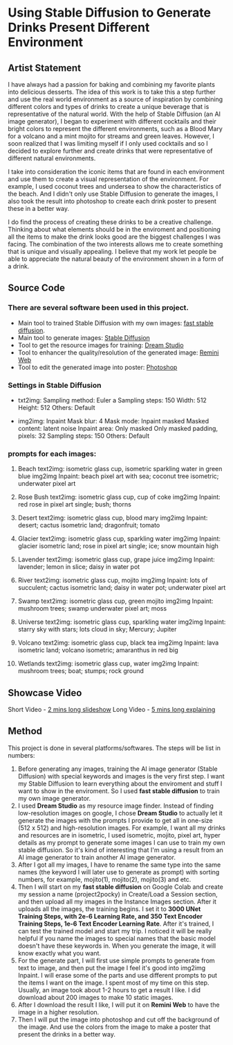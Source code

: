 # Using Stable Diffusion to Generate Drinks Present Different Environment 

## Artist Statement
I have always had a passion for baking and combining my favorite plants into delicious desserts. The idea of this work is to take this a step further and use the real world environment as a source of inspiration by combining different colors and types of drinks to create a unique beverage that is representative of the natural world. With the help of Stable Diffusion (an AI image generator), I began to experiment with different cocktails and their bright colors to represent the different environments, such as a Blood Mary for a volcano and a mint mojito for streams and green leaves. However, I soon realized that I was limiting myself if I only used cocktails and so I decided to explore further and create drinks that were representative of different natural environments.

I take into consideration the iconic items that are found in each environment and use them to create a visual representation of the environment. For example, I used coconut trees and undersea to show the characteristics of the beach. And I didn't only use Stable Diffusion to generate the images, I also took the result into photoshop to create each drink poster to present these in a better way.

I do find the process of creating these drinks to be a creative challenge. Thinking about what elements should be in the enviroment and positioning all the items to make the drink looks good are the biggest challenges I was facing. The combination of the two interests allows me to create something that is unique and visually appealing. I believe that my work let people be able to appreciate the natural beauty of the environment shown in a form of a drink.

## Source Code
### There are several software been used in this project.

- Main tool to trained Stable Diffusion with my own images: [fast stable diffusion](https://github.com/Excalibro1/fast-stable-diffusionwik/wiki/fast-stable-diffusion-wiki).
- Main tool to generate images: [Stable Diffusion](https://github.com/Excalibro1/fast-stable-diffusionwik/wiki/fast-stable-diffusion-wiki)
- Tool to get the resource images for training: [Dream Studio](https://beta.dreamstudio.ai/generate)
- Tool to enhancer the quality/resolution of the generated image: [Remini Web](https://app.remini.ai/?v=e467d774-a97c-4b73-90e5-1d48a0f06930)
- Tool to edit the generated image into poster: [Photoshop](https://www.adobe.com/creativecloud/business/teams.html?sdid=B16P3W9X&mv=search&ef_id=Cj0KCQjww4-hBhCtARIsAC9gR3bmokijPb8wYO9-LLBbyA2m240hev7SDYtAde2J2HNNzxh50LfXmecaAtpxEALw_wcB:G:s&s_kwcid=AL!3085!3!566814725481!e!!g!!photoshop!15482932269!136265040448)

### Settings in Stable Diffusion

- txt2img:
Sampling method: Euler a
Sampling steps: 150
Width: 512
Height: 512
Others: Default

- img2img: Inpaint
Mask blur: 4
Mask mode: Inpaint masked
Masked content: latent noise
Inpaint area: Only masked
Only masked padding, pixels: 32
Sampling steps: 150
Others: Default

### prompts for each images:

1. Beach
text2img: isometric glass cup, isometric sparkling water in green blue
img2img Inpaint: beach pixel art with sea; coconut tree isometric; underwater pixel art

2. Rose Bush
text2img: isometric glass cup, cup of coke
img2img Inpaint: red rose in pixel art single; bush; thorns

3. Desert
text2img: isometric glass cup, blood mary
img2img Inpaint: desert; cactus isometric land; dragonfruit; tomato

4. Glacier
text2img: isometric glass cup, sparkling water
img2img Inpaint: glacier isometric land; rose in pixel art single; ice; snow mountain high

5. Lavender
text2img: isometric glass cup, grape juice
img2img Inpaint: lavender; lemon in slice; daisy in water pot

6. River
text2img: isometric glass cup, mojito
img2img Inpaint: lots of succulent; cactus isometric land; daisy in water pot; underwater pixel art

7. Swamp
text2img: isometric glass cup, green mojito
img2img Inpaint: mushroom trees; swamp underwater pixel art; moss

8. Universe
text2img: isometric glass cup, sparkling water
img2img Inpaint: starry sky with stars; lots cloud in sky; Mercury; Jupiter

9. Volcano
text2img: isometric glass cup, black tea
img2img Inpaint: lava isometric land; volcano isometric; amaranthus in red big

10. Wetlands
text2img: isometric glass cup, water
img2img Inpaint: mushroom trees; boat; stumps; rock ground


## Showcase Video

Short Video - [2 mins long slideshow](https://youtu.be/w6zcsLJW_Ig)
Long Video - [5 mins long explaining](https://youtu.be/QPHa0kNJTaU)

## Method

This project is done in several platforms/softwares. The steps will be list in numbers:

1. Before generating any images, training the AI image generator (Stable Diffusion) with special keywords and images is the very first step. I want my Stable Diffusion to learn everything about the enviroment and stuff I want to show in the enviroment. So I used **fast stable diffusion** to train my own image generator. 
2. I used **Dream Studio** as my resource image finder. Instead of finding low-resolution images on google, I chose **Dream Studio** to actually let it generate the images with the prompts I provide to get all in one-size (512 x 512) and high-resolution images. For example, I want all my drinks and resources are in isometric, I used isometric, mojito, pixel art, hyper details as my prompt to generate some images I can use to train my own stable diffusion. So it's kind of interesting that I'm using a result from an AI image generator to train another AI image generator.
3. After I got all my images, I have to rename the same type into the same names (the keyword I will later use to generate as prompt) with sorting numbers, for example, mojito(1), mojito(2), mojito(3) and etc.
4. Then I will start on my **fast stable diffusion** on Google Colab and create my session a name (project2pocky) in Create/Load a Session section, and then upload all my images in the Instance Images section. After it uploads all the images, the training begins. I set it to **3000 UNet Training Steps, with 2e-6 Learning Rate, and 350 Text Encoder Training Steps, 1e-6 Text Encoder Learning Rate**. After it's trained, I can test the trained model and start my trip. I noticed it will be really helpful if you name the images to special names that the basic model doesn't have these keywords in. When you generate the image, it will know exactly what you want.
5. For the generate part, I will first use simple prompts to generate from text to image, and then put the image I feel it's good into img2img Inpaint. I will erase some of the parts and use different prompts to put the items I want on the image. I spent most of my time on this step. Usually, an image took about 1-2 hours to get a result I like. I did download about 200 images to make 10 static images.
6. After I download the result I like, I will put it on **Remini Web** to have the image in a higher resolution.
7. Then I will put the image into photoshop and cut off the background of the image. And use the colors from the image to make a poster that present the drinks in a better way.
